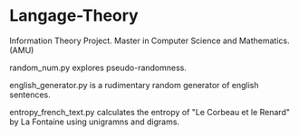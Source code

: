 # Langage-Theory
Information Theory Project. Master in Computer Science and Mathematics. (AMU)

random_num.py explores pseudo-randomness.

english_generator.py is a rudimentary random generator of english sentences.

entropy_french_text.py calculates the entropy of "Le Corbeau et le Renard" by La Fontaine using unigramns and digrams.

